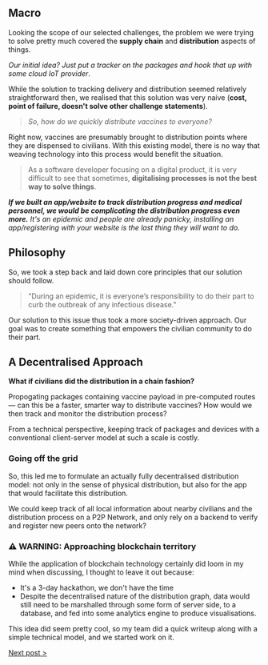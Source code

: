 ## Macro

Looking the scope of our selected challenges, the problem we were trying to solve pretty much covered the **supply chain** and **distribution** aspects of things.

_Our initial idea? Just put a tracker on the packages and hook that up with some cloud IoT provider_.

While the solution to tracking delivery and distribution seemed relatively straightforward then, we realised that this solution was very naive (**cost, point of failure, doesn't solve other challenge statements**).

> _So, how do we quickly distribute vaccines to everyone?_

Right now, vaccines are presumably brought to distribution points where they are dispensed to civilians. With this existing model, there is no way that weaving technology into this process would benefit the situation.

> As a software developer focusing on a digital product, it is very difficult to see that sometimes, **digitalising processes is not the best way to solve things**.

_**If we built an app/website to track distribution progress and medical personnel, we would be complicating the distribution progress even more.** It's an epidemic and people are already panicky, installing an app/registering with your website is the last thing they will want to do._

## Philosophy

So, we took a step back and laid down core principles that our solution should follow.

> "During an epidemic, it is everyone’s responsibility to do their part to curb the outbreak of any infectious disease."

Our solution to this issue thus took a more society-driven approach. Our goal was to create something that empowers the civilian community to do their part.

## A Decentralised Approach

**What if civilians did the distribution in a chain fashion?**

Propogating packages containing vaccine payload in pre-computed routes— can this be a faster, smarter way to distribute vaccines? How would we then track and monitor the distribution process?

From a technical perspective, keeping track of packages and devices with a conventional client-server model at such a scale is costly.

### Going off the grid

So, this led me to formulate an actually fully decentralised distribution model: not only in the sense of physical distribution, but also for the app that would facilitate this distribution.

We could keep track of all local information about nearby civilians and the distribution process on a P2P Network, and only rely on a backend to verify and register new peers onto the network?

### ⚠️ WARNING: Approaching blockchain territory

While the application of blockchain technology certainly did loom in my mind when discussing, I thought to leave it out because:

- It's a 3-day hackathon, we don't have the time
- Despite the decentralised nature of the distribution graph, data would still need to be marshalled through some form of server side, to a database, and fed into some analytics engine to produce visualisations.

This idea did seem pretty cool, so my team did a quick writeup along with a simple technical model, and we started work on it.

[Next post >](https://github.com/heka-project/blog/blob/master/sean/3.md)
